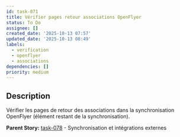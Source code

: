 ```yaml
---
id: task-071
title: Vérifier pages retour associations OpenFlyer
status: To Do
assignee: []
created_date: '2025-10-13 07:57'
updated_date: '2025-10-13 08:49'
labels:
  - verification
  - openflyer
  - associations
dependencies: []
priority: medium
---
```


## Description

<!-- SECTION:DESCRIPTION:BEGIN -->
Vérifier les pages de retour des associations dans la synchronisation OpenFlyer (élément restant de la synchronisation).

**Parent Story:** [task-078](task-078) - Synchronisation et intégrations externes
<!-- SECTION:DESCRIPTION:END -->

